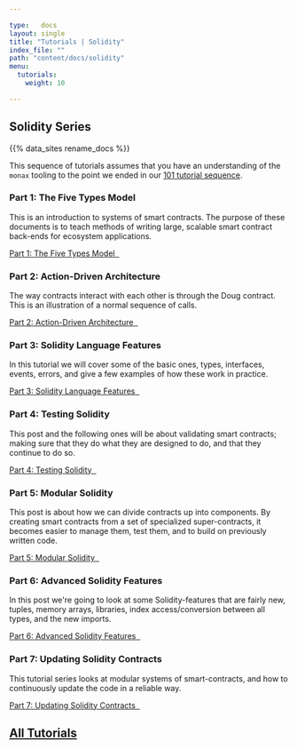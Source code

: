 ```yaml
---

type:   docs
layout: single
title: "Tutorials | Solidity"
index_file: ""
path: "content/docs/solidity"
menu:
  tutorials:
    weight: 10

---
```


## Solidity Series

<div class="note">
{{% data_sites rename_docs %}}
</div>

This sequence of tutorials assumes that you have an understanding of the `monax` tooling to the point we ended in our [101 tutorial sequence](/docs/getting-started/).


### Part 1: The Five Types Model

This is an introduction to systems of smart contracts. The purpose of these documents is to teach methods of writing large, scalable smart contract back-ends for ecosystem applications.

[Part 1: The Five Types Model &nbsp;<i class="fa fa-chevron-circle-right" aria-hidden="true"></i>](/docs/solidity/solidity_1_the_five_types_model)


### Part 2: Action-Driven Architecture

The way contracts interact with each other is through the Doug contract. This is an illustration of a normal sequence of calls.

[Part 2: Action-Driven Architecture &nbsp;<i class="fa fa-chevron-circle-right" aria-hidden="true"></i>](/docs/solidity/solidity_2_action_driven_architecture)


### Part 3: Solidity Language Features

In this tutorial we will cover some of the basic ones, types, interfaces, events, errors, and give a few examples of how these work in practice.

[Part 3: Solidity Language Features &nbsp;<i class="fa fa-chevron-circle-right" aria-hidden="true"></i>](/docs/solidity/solidity_3_solidity_language_features)


### Part 4: Testing Solidity

This post and the following ones will be about validating smart contracts; making sure that they do what they are designed to do, and that they continue to do so.

[Part 4: Testing Solidity &nbsp;<i class="fa fa-chevron-circle-right" aria-hidden="true"></i>](/docs/solidity/solidity_4_testing_solidity)


### Part 5: Modular Solidity

This post is about how we can divide contracts up into components. By creating smart contracts from a set of specialized super-contracts, it becomes easier to manage them, test them, and to build on previously written code.

[Part 5: Modular Solidity &nbsp;<i class="fa fa-chevron-circle-right" aria-hidden="true"></i>](/docs/solidity/solidity_5_modular_solidity)


### Part 6: Advanced Solidity Features

In this post we're going to look at some Solidity-features that are fairly new, tuples, memory arrays, libraries, index access/conversion between all types, and the new imports.

[Part 6: Advanced Solidity Features &nbsp;<i class="fa fa-chevron-circle-right" aria-hidden="true"></i>](/docs/solidity/solidity_6_advanced_solidity_features)


### Part 7: Updating Solidity Contracts

This tutorial series looks at modular systems of smart-contracts, and how to continuously update the code in a reliable way.

[Part 7: Updating Solidity Contracts &nbsp;<i class="fa fa-chevron-circle-right" aria-hidden="true"></i>](/docs/solidity/solidity_7_updating_solidity_contracts)



## [<i class="fa fa-chevron-circle-left" aria-hidden="true"></i> All Tutorials](/docs/)


